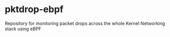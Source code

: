 # pktdrop-ebpf
Repository for monitoring packet drops across the whole Kernel Networking stack using eBPF
